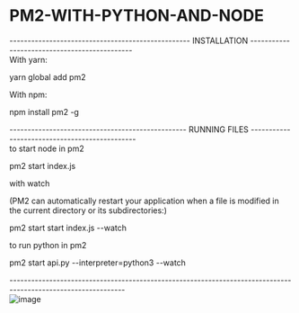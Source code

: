 # PM2-WITH-PYTHON-AND-NODE


--------------------------------------------------  INSTALLATION ---------------------------------------------<br>
With yarn:

yarn global add pm2

With npm:

npm install pm2 -g

------------------------------------------------- RUNNING FILES ----------------------------------------------<br>
to start node in pm2

pm2 start index.js

with watch 

(PM2 can automatically restart your application when a file is modified in the current directory or its subdirectories:)

pm2 start start index.js --watch

to run python in pm2

pm2 start api.py --interpreter=python3 --watch

--------------------------------------------------------------------------------------------------------------<br>
![image](https://user-images.githubusercontent.com/54390036/193266451-682fb39f-8bea-4d5f-9ad5-9f5cac63bcd2.png)

